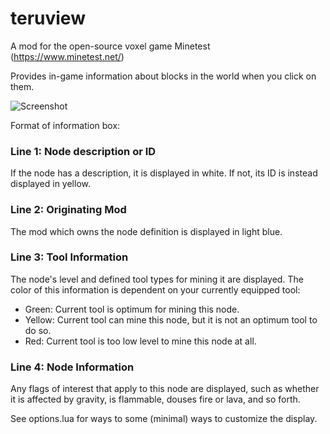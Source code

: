 # teruview
A mod for the open-source voxel game Minetest (https://www.minetest.net/)

Provides in-game information about blocks in the world when you click on them.

![Screenshot](https://github.com/Terumoc/teruview/blob/master/screenshot.png)

Format of information box:
### Line 1: Node description or ID
If the node has a description, it is displayed in white. If not, its ID is instead displayed in yellow.
### Line 2: Originating Mod
The mod which owns the node definition is displayed in light blue.
### Line 3: Tool Information
The node's level and defined tool types for mining it are displayed. The color of this information is dependent on your currently equipped tool:
- Green: Current tool is optimum for mining this node.
- Yellow: Current tool can mine this node, but it is not an optimum tool to do so.
- Red: Current tool is too low level to mine this node at all.
### Line 4: Node Information
Any flags of interest that apply to this node are displayed, such as whether it is affected by gravity, is flammable, douses fire or lava, and so forth.

See options.lua for ways to some (minimal) ways to customize the display.
